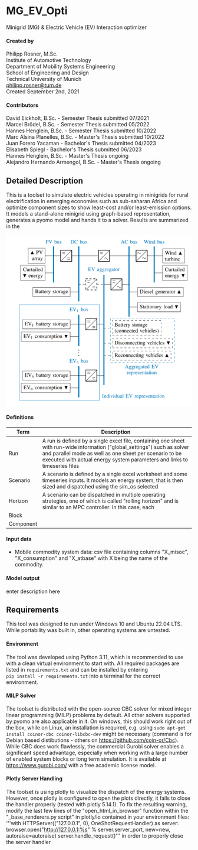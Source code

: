 # MG_EV_Opti
Minigrid (MG) & Electric Vehicle (EV) Interaction optimizer

#### Created by 
Philipp Rosner, M.Sc.  
Institute of Automotive Technology  
Department of Mobility Systems Engineering  
School of Engineering and Design  
Technical University of Munich  
philipp.rosner@tum.de  
Created September 2nd, 2021

#### Contributors  
David Eickholt, B.Sc. - Semester Thesis submitted 07/2021  
Marcel Brödel, B.Sc. - Semester Thesis submitted 05/2022  
Hannes Henglein, B.Sc. - Semester Thesis submitted 10/2022  
Marc Alsina Planelles, B.Sc. - Master's Thesis submitted 10/2022  
Juan Forero Yacaman - Bachelor's Thesis submitted 04/2023  
Elisabeth Spiegl - Bachelor's Thesis submitted 06/2023  
Hannes Henglein, B.Sc. - Master's Thesis ongoing  
Alejandro Hernando Armengol, B.Sc. - Master's Thesis ongoing

## Detailed Description  
This is a toolset to simulate electric vehicles operating in minigrids for rural electrification in emerging economies such as sub-saharan
Africa and optimize component sizes to show least-cost and/or least-emission options. It models a stand-alone minigrid using graph-based
representation, generates a pyomo model and hands it to a solver. Results are summarized in the

![System diagram](./images/system_diagram.png)

#### Definitions
| Term      | Description                                                                                                                                                                                                                                                      |
|-----------|------------------------------------------------------------------------------------------------------------------------------------------------------------------------------------------------------------------------------------------------------------------|
| Run       | A run is defined by a single excel file, containing one sheet with run-wide information ("global_settings") such as solver and parallel mode as well as one sheet per scenario to be executed with actual energy system parameters and links to timeseries files |
| Scenario  | A scenario is defined by a single excel worksheet and some timeseries inputs. It models an energy system, that is then sized and dispatched using the sim_os selected                                                                                            |
| Horizon   | A scenario can be dispatched in multiple operating strategies, one of which is called "rolling horizon" and is similar to an MPC controller. In this case, each                                                                                                  |
| Block     |                                                                                                                                                                                                                                                                  |
| Component |                                                                                                                                                                                                                                                                  |


#### Input data
- Mobile commodity system data: csv file containing columns "X_misoc", "X_consumption" and "X_atbase" with X being the name of the commodity.

#### Model output
enter description here

## Requirements  
This tool was designed to run under Windows 10 and Ubuntu 22.04 LTS. While portability was built in, other operating
systems are untested.

#### Environment
The tool was developed using Python 3.11, which is recommended to use with a clean virtual environment to start with.
All required packages are listed in ```requirements.txt``` and can be installed by entering  
```pip install -r requirements.txt``` into a terminal for the correct environment.

#### MILP Solver
The toolset is distributed with the open-source CBC solver for mixed integer linear programming (MILP) problems by 
default. All other solvers supported by pyomo are also applicable in it. On windows, this should work right out of the
box, while on Linux, an installation is required, e.g. using ```sudo apt-get install coinor-cbc coinor-libcbc-dev```
might be necessary (command is for Debian based distibutions - others on https://github.com/coin-or/Cbc). While CBC 
does work flawlessly, the commercial Gurobi solver enables a significant speed advantage, especially when working with
a large number of enabled system blocks or long term simulation. It is available at https://www.gurobi.com/ with a free
academic license model.

#### Plotly Server Handling
The toolset is using plotly to visualize the dispatch of the energy systems. However, once plotly is configured to open
the plots directly, it fails to close the handler properly (tested with plotly 5.14.1). To fix the resulting warning,
modify the last few lines of the "open_html_in_browser" function within the "_base_renderers.py script" in plotly/io
contained in your environment files:
    '''with HTTPServer(("127.0.0.1", 0), OneShotRequestHandler) as server:
			browser.open("http://127.0.0.1:%s" % server.server_port, new=new, autoraise=autoraise)
			server.handle_request()'''
in order to properly close the server handler



